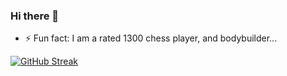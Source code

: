 ### Hi there 👋

- ⚡ Fun fact: I am a rated 1300 chess player, and bodybuilder...

[![GitHub Streak](https://streak-stats.demolab.com/?user=IlyaMilya&theme=ayu-mirage)](https://git.io/streak-stats)
